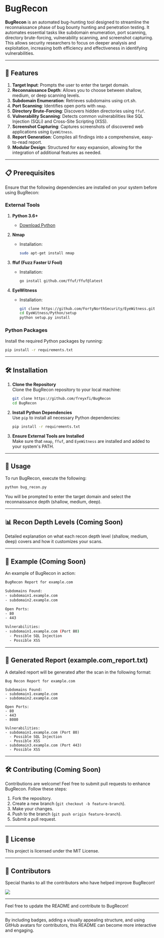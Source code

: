 # BugRecon 

**BugRecon** is an automated bug-hunting tool designed to streamline the reconnaissance phase of bug bounty hunting and penetration testing. It automates essential tasks like subdomain enumeration, port scanning, directory brute-forcing, vulnerability scanning, and screenshot capturing. This allows security researchers to focus on deeper analysis and exploitation, increasing both efficiency and effectiveness in identifying vulnerabilities.

---

## 🚀 Features

1. **Target Input**: Prompts the user to enter the target domain.
2. **Reconnaissance Depth**: Allows you to choose between shallow, medium, or deep scanning levels.
3. **Subdomain Enumeration**: Retrieves subdomains using crt.sh.
4. **Port Scanning**: Identifies open ports with `nmap`.
5. **Directory Brute-Forcing**: Discovers hidden directories using `ffuf`.
6. **Vulnerability Scanning**: Detects common vulnerabilities like SQL Injection (SQLi) and Cross-Site Scripting (XSS).
7. **Screenshot Capturing**: Captures screenshots of discovered web applications using `EyeWitness`.
8. **Report Generation**: Compiles all findings into a comprehensive, easy-to-read report.
9. **Modular Design**: Structured for easy expansion, allowing for the integration of additional features as needed.

---

## 📋 Prerequisites

Ensure that the following dependencies are installed on your system before using BugRecon:

### External Tools

1. **Python 3.6+**
    - [Download Python](https://www.python.org/downloads/)

2. **Nmap**
    - Installation:
      ```bash
      sudo apt-get install nmap
      ```

3. **ffuf (Fuzz Faster U Fool)**
    - Installation:
      ```bash
      go install github.com/ffuf/ffuf@latest
      ```

4. **EyeWitness**
    - Installation:
      ```bash
      git clone https://github.com/FortyNorthSecurity/EyeWitness.git
      cd EyeWitness/Python/setup
      python setup.py install
      ```

### Python Packages

Install the required Python packages by running:

```bash
pip install -r requirements.txt
```

---

## 🛠️ Installation

1. **Clone the Repository**  
   Clone the BugRecon repository to your local machine:
   ```bash
   git clone https://github.com/freyxfi/BugRecon
   cd BugRecon
   ```

2. **Install Python Dependencies**  
   Use `pip` to install all necessary Python dependencies:
   ```bash
   pip install -r requirements.txt
   ```

3. **Ensure External Tools are Installed**  
   Make sure that `nmap`, `ffuf`, and `EyeWitness` are installed and added to your system's PATH.

---

## 🚀 Usage

To run BugRecon, execute the following:

```bash
python bug_recon.py
```

You will be prompted to enter the target domain and select the reconnaissance depth (shallow, medium, deep).

---

## 📊 Recon Depth Levels (Coming Soon)

Detailed explanation on what each recon depth level (shallow, medium, deep) covers and how it customizes your scans.

---

## 📝 Example (Coming Soon)

An example of BugRecon in action:

```bash
BugRecon Report for example.com

Subdomains Found:
- subdomain1.example.com
- subdomain2.example.com

Open Ports:
- 80
- 443

Vulnerabilities:
- subdomain1.example.com (Port 80)
  - Possible SQL Injection
  - Possible XSS
```

---

## 🧾 Generated Report (example.com_report.txt)

A detailed report will be generated after the scan in the following format:

```
Bug Recon Report for example.com

Subdomains Found:
- subdomain1.example.com
- subdomain2.example.com

Open Ports:
- 80
- 443
- 8080

Vulnerabilities:
- subdomain1.example.com (Port 80)
  - Possible SQL Injection
  - Possible XSS
- subdomain3.example.com (Port 443)
  - Possible XSS
```

---

## 🛠️ Contributing (Coming Soon)

Contributions are welcome! Feel free to submit pull requests to enhance BugRecon. Follow these steps:

1. Fork the repository.
2. Create a new branch (`git checkout -b feature-branch`).
3. Make your changes.
4. Push to the branch (`git push origin feature-branch`).
5. Submit a pull request.

---

## 📄 License

This project is licensed under the MIT License.

---

## 🎉 Contributors

Special thanks to all the contributors who have helped improve BugRecon!

<!-- Add contributor avatars automatically with this placeholder -->
<a href="https://github.com/freyxfi/BugRecon/graphs/contributors">
  <img src="https://contrib.rocks/image?repo=freyxfi/BugRecon" />
</a>

---

Feel free to update the README and contribute to BugRecon!

---

By including badges, adding a visually appealing structure, and using GitHub avatars for contributors, this README can become more interactive and engaging.

